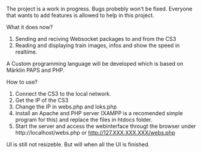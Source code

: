 The project is a work in progress. Bugs probebly won't be fixed. Everyone that wants to add features is allowed to help in this project. 

What it does now?

1. Sending and reciving Websocket packages to and from the CS3
2. Reading and displaying train images, infos and show the speed in realtime.

A Custom programming language will be developed which is based on Märklin PAPS and PHP.

How to use?

1. Connect the CS3 to the local network.
2. Get the IP of the CS3
3. Change the IP in webs.php and loks.php
4. Install an Apache and PHP server (XAMPP is a recomended simple program for this) and replace the files in htdocs folder.
5. Start the server and access the webinterface througt the browser under http://localhost/webs.php or http://127.XXX.XXX.XXX/webs.php


UI is still not resizeble. But will when all the UI is finished.
